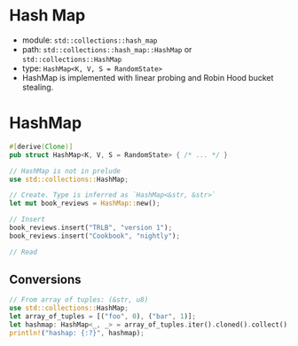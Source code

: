 # Hash Map

- module: `std::collections::hash_map`
- path: `std::collections::hash_map::HashMap` or `std::collections::HashMap`
- type: `HashMap<K, V, S = RandomState>`
- HashMap is implemented with linear probing and Robin Hood bucket stealing.



# HashMap

```rust
#[derive(Clone)]
pub struct HashMap<K, V, S = RandomState> { /* ... */ }
```



```rust
// HashMap is not in prelude
use std::collections::HashMap;

// Create. Type is inferred as `HashMap<&str, &str>`
let mut book_reviews = HashMap::new();

// Insert
book_reviews.insert("TRLB", "version 1");
book_reviews.insert("Cookbook", "nightly");

// Read
```


## Conversions

```rust
// From array of tuples: (&str, u8)
use std::collections::HashMap;
let array_of_tuples = [("foo", 0), ("bar", 1)];
let hashmap: HashMap<_, _> = array_of_tuples.iter().cloned().collect();
println!("hashap: {:?}", hashmap);
```
